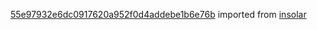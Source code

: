 [55e97932e6dc0917620a952f0d4addebe1b6e76b](https://github.com/insolar/insolar/commit/55e97932e6dc0917620a952f0d4addebe1b6e76b) imported from [insolar](https://github.com/insolar/insolar)
